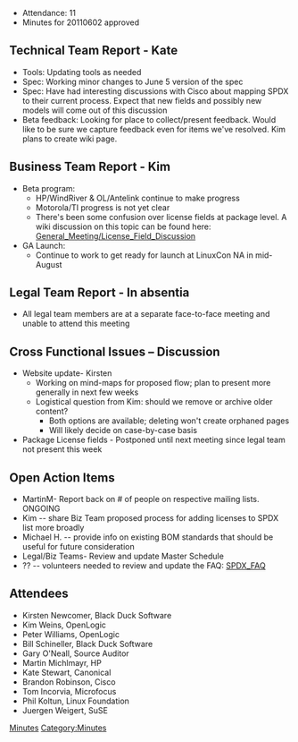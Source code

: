   - Attendance: 11
  - Minutes for 20110602 approved

## Technical Team Report - Kate

  - Tools: Updating tools as needed
  - Spec: Working minor changes to June 5 version of the spec
  - Spec: Have had interesting discussions with Cisco about mapping SPDX
    to their current process. Expect that new fields and possibly new
    models will come out of this discussion
  - Beta feedback: Looking for place to collect/present feedback. Would
    like to be sure we capture feedback even for items we've resolved.
    Kim plans to create wiki page.

## Business Team Report - Kim

  - Beta program:
      - HP/WindRiver & OL/Antelink continue to make progress
      - Motorola/TI progress is not yet clear
      - There's been some confusion over license fields at package
        level. A wiki discussion on this topic can be found here:
        [General\_Meeting/License\_Field\_Discussion](General_Meeting/License_Field_Discussion "wikilink")
  - GA Launch:
      - Continue to work to get ready for launch at LinuxCon NA in
        mid-August

## Legal Team Report - In absentia

  - All legal team members are at a separate face-to-face meeting and
    unable to attend this meeting

## Cross Functional Issues – Discussion

  - Website update- Kirsten
      - Working on mind-maps for proposed flow; plan to present more
        generally in next few weeks
      - Logistical question from Kim: should we remove or archive older
        content?
          - Both options are available; deleting won't create orphaned
            pages
          - Will likely decide on case-by-case basis
  - Package License fields - Postponed until next meeting since legal
    team not present this week

## Open Action Items

  - MartinM- Report back on \# of people on respective mailing lists.
    ONGOING
  - Kim -- share Biz Team proposed process for adding licenses to SPDX
    list more broadly
  - Michael H. -- provide info on existing BOM standards that should be
    useful for future consideration
  - Legal/Biz Teams- Review and update Master Schedule
  - ?? -- volunteers needed to review and update the FAQ:
    [SPDX\_FAQ](SPDX_FAQ "wikilink")

## Attendees

  - Kirsten Newcomer, Black Duck Software
  - Kim Weins, OpenLogic
  - Peter Williams, OpenLogic
  - Bill Schineller, Black Duck Software
  - Gary O'Neall, Source Auditor
  - Martin Michlmayr, HP
  - Kate Stewart, Canonical
  - Brandon Robinson, Cisco
  - Tom Incorvia, Microfocus
  - Phil Koltun, Linux Foundation
  - Juergen Weigert, SuSE

[Minutes](Category:General "wikilink")
[Category:Minutes](Category:Minutes "wikilink")
